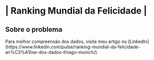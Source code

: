 <h1>| Ranking Mundial da Felicidade |</h1>

<h2> Sobre o problema </h2>
Para melhor compreensão dos dados, visite meu artigo no [LinkedIn](https://www.linkedin.com/pulse/ranking-mundial-da-felicidade-an%C3%A1lise-dos-dados-thiago-munich/).

